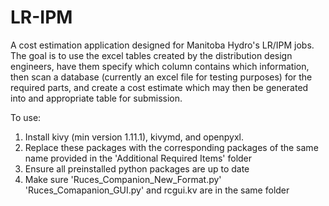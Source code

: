 # LR-IPM
A cost estimation application designed for Manitoba Hydro's LR/IPM jobs. The goal is to use the excel tables created by the distribution design engineers, have them specify which column contains which information, then scan a database (currently an excel file for testing purposes) for the required parts, and create a cost estimate which may then be generated into and appropriate table for submission.

To use:

1. Install kivy (min version 1.11.1), kivymd, and openpyxl.
2. Replace these packages with the corresponding packages of the same name provided in the 'Additional Required Items' folder
3. Ensure all preinstalled python packages are up to date
4. Make sure 'Ruces_Companion_New_Format.py' 'Ruces_Comapanion_GUI.py' and rcgui.kv are in the same folder
